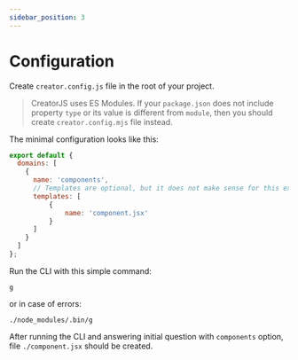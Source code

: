 ```yaml
---
sidebar_position: 3
---
```


# Configuration

Create `creator.config.js` file in the root of your project.
> CreatorJS uses ES Modules. If your `package.json` does not include property `type` or its value is different from `module`, then you should create `creator.config.mjs` file instead.

The minimal configuration looks like this:

```js
export default {
  domains: [
    {
      name: 'components',
      // Templates are optional, but it does not make sense for this example
      templates: [
          {
              name: 'component.jsx'
          }
      ]
    }
  ]
};
```

Run the CLI with this simple command:
```shell
g
```
or in case of errors:
```shell
./node_modules/.bin/g
```

After running the CLI and answering initial question with `components` option, file `./component.jsx` should be created.
